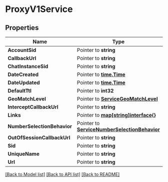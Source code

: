 # ProxyV1Service

## Properties

Name | Type | Description | Notes
------------ | ------------- | ------------- | -------------
**AccountSid** | Pointer to **string** |  | [optional] 
**CallbackUrl** | Pointer to **string** |  | [optional] 
**ChatInstanceSid** | Pointer to **string** |  | [optional] 
**DateCreated** | Pointer to [**time.Time**](time.Time.md) |  | [optional] 
**DateUpdated** | Pointer to [**time.Time**](time.Time.md) |  | [optional] 
**DefaultTtl** | Pointer to **int32** |  | [optional] 
**GeoMatchLevel** | Pointer to [**ServiceGeoMatchLevel**](service_geo_match_level.md) |  | [optional] 
**InterceptCallbackUrl** | Pointer to **string** |  | [optional] 
**Links** | Pointer to [**map[string]interface{}**](.md) |  | [optional] 
**NumberSelectionBehavior** | Pointer to [**ServiceNumberSelectionBehavior**](service_number_selection_behavior.md) |  | [optional] 
**OutOfSessionCallbackUrl** | Pointer to **string** |  | [optional] 
**Sid** | Pointer to **string** |  | [optional] 
**UniqueName** | Pointer to **string** |  | [optional] 
**Url** | Pointer to **string** |  | [optional] 

[[Back to Model list]](../README.md#documentation-for-models) [[Back to API list]](../README.md#documentation-for-api-endpoints) [[Back to README]](../README.md)


